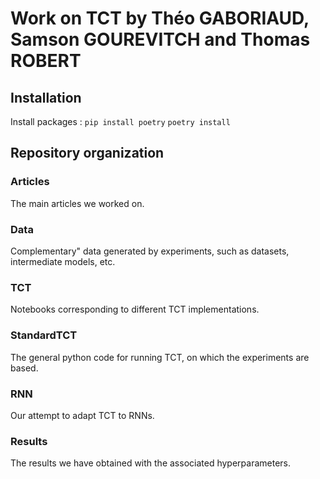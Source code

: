 # Work on TCT by Théo GABORIAUD, Samson GOUREVITCH and Thomas ROBERT
## Installation
Install packages : 
```pip install poetry```
```poetry install```
## Repository organization
### Articles
The main articles we worked on.
### Data 
Complementary" data generated by experiments, such as datasets, intermediate models, etc.
### TCT
Notebooks corresponding to different TCT implementations.
### StandardTCT
The general python code for running TCT, on which the experiments are based.
### RNN
Our attempt to adapt TCT to RNNs. 
### Results
The results we have obtained with the associated hyperparameters.

